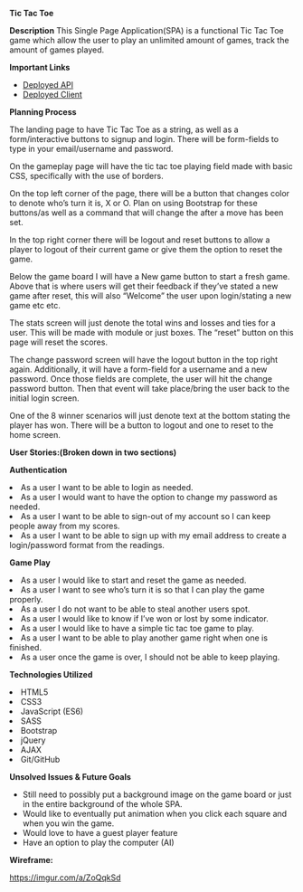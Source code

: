 **Tic Tac Toe**

**Description**
This Single Page Application(SPA) is a functional Tic Tac Toe game which allow the user to play an unlimited amount of games, track the amount of games played.


**Important Links**

- [Deployed API](https://bhmdev.github.io/tictactoe/)
- [Deployed Client](https://github.com/bhmdev/tictactoe)

**Planning Process**

The landing page to have Tic Tac Toe as a string, as well as a form/interactive buttons to signup and login. There will be form-fields to type in your email/username and password.

On the gameplay page will have the tic tac toe playing field made with basic CSS, specifically with the use of borders.

On the top left corner of the page, there will be a button that changes color to denote who’s turn it is, X or O. Plan on using Bootstrap for these buttons/as well as a command that will change the after a move has been set.

In the top right corner there will be logout and reset buttons to allow a player to logout of their current game or give them the option to reset the game.

Below the game board I will have a New game button to start a fresh game. Above that is where users will get their feedback if they’ve stated a new game after reset, this will also “Welcome” the user upon login/stating a new game etc etc.

The stats screen will just denote the total wins and losses and ties for a user. This will be made with module or just boxes. The “reset” button on this page will reset the scores.

The change password screen will have the logout button in the top right again. Additionally, it will have a form-field for a username and a new password. Once those fields are complete, the user will hit the change password button. Then that event will take place/bring the user back to the initial login screen.

One of the 8 winner scenarios will just denote text at the bottom stating the player has won. There will be a button to logout and one to reset to the home screen.

**User Stories:(Broken down in two sections)**

**Authentication**
</li>
<li>As a user I want to be able to login as needed.</li>
<li>As a user I would want to have the option to change my password as needed.</li>
<li>As a user I want to be able to sign-out of my account so I can keep people away from my scores.</li>
<li>As a user I want to be able to sign up with my email address to create a login/password format from the readings.</li>
</li>

**Game Play**
</li>
<li>As a user I would like to start and reset the game as needed.</li>
<li>As a user I want to see who’s turn it is so that I can play the game properly.</li>
<li>As a user I do not want to be able to steal another users spot.</li>
<li>As a user I would like to know if I’ve won or lost by some indicator.</li>
<li>As a user I would like to have a simple tic tac toe game to play.</li>
<li>As a user I want to be able to play another game right when one is finished.</li>
<li>As a user once the game is over, I should not be able to keep playing.
</ol>

**Technologies Utilized**

</li>
<li>HTML5</li>
<li>CSS3</li>
<li>JavaScript (ES6)</li>
<li>SASS</li>
<li>Bootstrap</li>
<li>jQuery</li>
<li>AJAX</li>
<li>Git/GitHub</li>
</li>

**Unsolved Issues & Future Goals**

- Still need to possibly put a background image on the game board or just in the entire background of the whole SPA.
- Would like to eventually put animation when you click each square and when you win the game.
- Would love to have a guest player feature
- Have an option to play the computer (AI)


**Wireframe:**

https://imgur.com/a/ZoQqkSd
